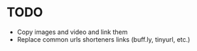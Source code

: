 # TODO

- Copy images and video and link them
- Replace common urls shorteners links (buff.ly, tinyurl, etc.)